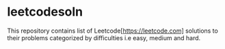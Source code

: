 # leetcodesoln
This repository contains list of Leetcode[https://leetcode.com] solutions to their problems categorized by difficulties i.e easy, medium and hard.

